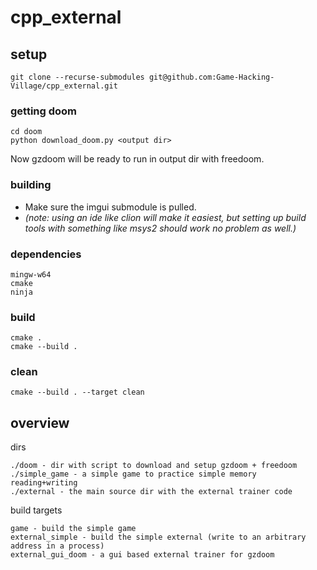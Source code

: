 # cpp_external

## setup

```
git clone --recurse-submodules git@github.com:Game-Hacking-Village/cpp_external.git
```

### getting doom

```
cd doom
python download_doom.py <output dir>
```

Now gzdoom will be ready to run in output dir with freedoom.

### building

- Make sure the imgui submodule is pulled.
- *(note: using an ide like clion will make it easiest, but setting up build tools with something like msys2 should work
  no problem as well.)*

### dependencies

```
mingw-w64
cmake
ninja
```

### build

```
cmake .
cmake --build .
```

### clean

```
cmake --build . --target clean
```

## overview

dirs

```
./doom - dir with script to download and setup gzdoom + freedoom
./simple_game - a simple game to practice simple memory reading+writing
./external - the main source dir with the external trainer code
```

build targets

```
game - build the simple game
external_simple - build the simple external (write to an arbitrary address in a process)
external_gui_doom - a gui based external trainer for gzdoom
```

